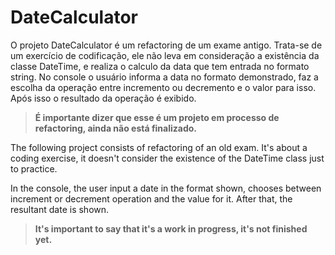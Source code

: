 # DateCalculator
O projeto DateCalculator é um refactoring de um exame antigo. Trata-se de um exercício de codificação, ele não leva em consideração a existência da classe DateTime, e realiza o calculo da data que tem entrada no formato string.
No console o usuário informa a data no formato demonstrado, faz a escolha da operação entre incremento ou decremento e o valor para isso. Após isso o resultado da operação é exibido. 

> **É importante dizer que esse é um projeto em processo de refactoring, ainda não está finalizado.**


The following project consists of refactoring of an old exam. 
It's about a coding exercise, it doesn't consider the existence of the DateTime class just to practice.

In the console, the user input a date in the format shown, chooses between increment or decrement operation and the value for it. After that, the resultant date is shown.

> **It's important to say that it's a work in progress, it's not finished yet.**
